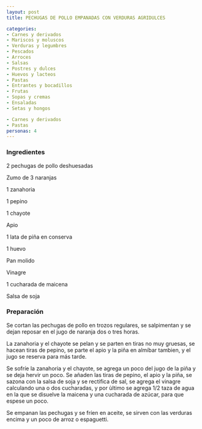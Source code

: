```yaml
---
layout: post
title: PECHUGAS DE POLLO EMPANADAS CON VERDURAS AGRIDULCES

categories:
- Carnes y derivados
- Mariscos y moluscos
- Verduras y legumbres
- Pescados
- Arroces
- Salsas
- Postres y dulces
- Huevos y lacteos
- Pastas
- Entrantes y bocadillos
- Frutas
- Sopas y cremas
- Ensaladas
- Setas y hongos

- Carnes y derivados
- Pastas
personas: 4 
---
```

<h3>Ingredientes</h3>
2 pechugas de pollo deshuesadas

Zumo de 3 naranjas

1 zanahoria

1 pepino

1 chayote

Apio

1 lata de piña en conserva

1 huevo

Pan molido

Vinagre

1 cucharada de maicena

Salsa de soja

<h3>Preparación</h3>
Se cortan las pechugas de pollo en trozos regulares, se salpimentan y se dejan reposar en el jugo de naranja dos o tres horas.

La zanahoria y el chayote se pelan y se parten en tiras no muy gruesas, se hacean tiras de pepino, se parte el apio y la piña en almíbar tambien, y el jugo se reserva para más tarde.

Se sofríe la zanahoria y el chayote, se agrega un poco del jugo de la piña y se deja hervir un poco. Se añaden las tiras de pepino, el apio y la piña, se sazona con la salsa de soja y se rectifica de sal, se agrega el vinagre calculando una o dos cucharadas, y por &ugrave;ltimo se agrega 1/2 taza de agua en la que se disuelve la maicena y una cucharada de azúcar, para que espese un poco.

Se empanan las pechugas y se fríen en aceite, se sirven con las verduras encima y un poco de arroz o espaguetti.

